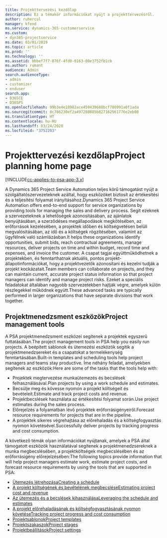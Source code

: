 ```yaml
---
title: Projekttervezési kezdőlap
description: Ez a témakör információkat nyújt a projekttervezésről.
author: ruhercul
manager: kfend
ms.service: dynamics-365-customerservice
ms.custom:
- dyn365-projectservice
ms.date: 03/01/2019
ms.topic: article
ms.prod: ''
ms.technology: ''
ms.assetid: bbbef7f7-876f-4fd0-8163-80e3752fb1cb
ms.author: rumant
audience: Admin
search.audienceType:
- admin
- customizer
- enduser
search.app:
- D365CE
- D365PS
ms.openlocfilehash: 99b3e4e18982ace459439688bcf780991a0f1ada
ms.sourcegitcommit: 8c786230ef2a497280885b827162561776e2eb00
ms.translationtype: HT
ms.contentlocale: hu-HU
ms.lasthandoff: 03/24/2020
ms.locfileid: "3752203"
---
```

# <a name="project-planning-home-page"></a><span data-ttu-id="1e0e1-103">Projekttervezési kezdőlap</span><span class="sxs-lookup"><span data-stu-id="1e0e1-103">Project planning home page</span></span>

[!INCLUDE[cc-applies-to-psa-app-3.x](../includes/cc-applies-to-psa-app-3x.md)]

<span data-ttu-id="1e0e1-104">A Dynamics 365 Project Service Automation teljes körű támogatást nyújt a szolgáltatószervezeteknek azáltal, hogy eszközöket biztosít az értékesítési és a teljesítési folyamat irányításához.</span><span class="sxs-lookup"><span data-stu-id="1e0e1-104">Dynamics 365 Project Service Automation offers end-to-end support for service organizations by providing tools for managing the sales and delivery process.</span></span> <span data-ttu-id="1e0e1-105">Segít ezeknek a szervezeteknek a lehetőségek azonosításában, az ajánlatok benyújtásában, a szerződéses megállapodások megkötésében, az erőforrások kezelésében, a projektek időben és költségvetésen belüli megvalósításában, az idő és a költségek rögzítésében, valamint az ügyfélnek való számlázásban.</span><span class="sxs-lookup"><span data-stu-id="1e0e1-105">It helps these organizations identify opportunities, submit bids, reach contractual agreements, manage resources, deliver projects on time and within budget, record time and expenses, and invoice the customer.</span></span> <span data-ttu-id="1e0e1-106">A csapat tagjai együttműködhetnek a projektekben, és fenntarthatnak aktuális, pontos projekt-állapotinformációkat, hogy a projektvezetők azonosítani és kezelni tudják a projekt kockázatait.</span><span class="sxs-lookup"><span data-stu-id="1e0e1-106">Team members can collaborate on projects, and they can maintain current, accurate project status information so that project managers can identify and manage project risks.</span></span> <span data-ttu-id="1e0e1-107">Ezeket a speciális feladatokat általában nagyobb szervezetekben hajtják végre, amelyek külön részlegekkel működnek együtt.</span><span class="sxs-lookup"><span data-stu-id="1e0e1-107">These advanced tasks are typically performed in larger organizations that have separate divisions that work together.</span></span>

## <a name="project-management-tools"></a><span data-ttu-id="1e0e1-108">Projektmenedzsment eszközök</span><span class="sxs-lookup"><span data-stu-id="1e0e1-108">Project management tools</span></span>

<span data-ttu-id="1e0e1-109">A PSA projektmenedzsment eszközei segítenek a projektek egyszerű futtatásában.</span><span class="sxs-lookup"><span data-stu-id="1e0e1-109">The project management tools in PSA help you easily run projects.</span></span> <span data-ttu-id="1e0e1-110">A beépített sablonok és ütemezési eszközök segítik a projektmenedzsereket és a csapatokat a termelékenység fenntartásában.</span><span class="sxs-lookup"><span data-stu-id="1e0e1-110">Built-in templates and scheduling tools help project managers and teams stay productive.</span></span> <span data-ttu-id="1e0e1-111">Íme néhány feladat, amelyekben segítenek az eszközök:</span><span class="sxs-lookup"><span data-stu-id="1e0e1-111">Here are some of the tasks that the tools help with:</span></span>

- <span data-ttu-id="1e0e1-112">Projektek megtervezése munkaütemezés és becslések felhasználásával.</span><span class="sxs-lookup"><span data-stu-id="1e0e1-112">Plan projects by using a work schedule and estimates.</span></span>
- <span data-ttu-id="1e0e1-113">Becsülje meg és kövesse nyomon a projekt költségeit és bevételeit.</span><span class="sxs-lookup"><span data-stu-id="1e0e1-113">Estimate and track project costs and revenue.</span></span>
- <span data-ttu-id="1e0e1-114">Projektbecslések használata az értékesítési folyamat során.</span><span class="sxs-lookup"><span data-stu-id="1e0e1-114">Use project estimates during the sales process.</span></span>
- <span data-ttu-id="1e0e1-115">Előrejelzés a folyamatban lévő projektek erőforrásigényeiről.</span><span class="sxs-lookup"><span data-stu-id="1e0e1-115">Forecast resource requirements for projects that are in the pipeline.</span></span>
- <span data-ttu-id="1e0e1-116">A projektek sikeres végrehajtása az előrehaladás és a költségfogyasztás nyomon követésével.</span><span class="sxs-lookup"><span data-stu-id="1e0e1-116">Successfully deliver projects by tracking progress and cost consumption.</span></span>

<span data-ttu-id="1e0e1-117">A következő témák olyan információkat nyújtanak, amelyek a PSA által támogatott eszközök használatával segítenek a projektmenedzsereknek a munka megbecslésében, a projektköltségek megbecslésében és az erőforrásigény előrejelzésében:</span><span class="sxs-lookup"><span data-stu-id="1e0e1-117">The following topics provide information that will help project managers estimate work, estimate project costs, and forecast resource requirements by using the tools that are supported in PSA:</span></span>

- [<span data-ttu-id="1e0e1-118">Ütemezés létrehozása</span><span class="sxs-lookup"><span data-stu-id="1e0e1-118">Creating a schedule</span></span>](project-creating.md)
- [<span data-ttu-id="1e0e1-119">A projekt költségének és bevételének megbecslése</span><span class="sxs-lookup"><span data-stu-id="1e0e1-119">Estimating project cost and revenue</span></span>](project-estimating.md)
- [<span data-ttu-id="1e0e1-120">Az ütemezés és a becslések kihasználása</span><span class="sxs-lookup"><span data-stu-id="1e0e1-120">Leveraging the schedule and estimates</span></span>](project-leveraging.md)
- [<span data-ttu-id="1e0e1-121">A projekt előrehaladásának és költségfogyasztásának nyomon követése</span><span class="sxs-lookup"><span data-stu-id="1e0e1-121">Tracking project progress and cost consumption</span></span>](project-tracking.md)
- [<span data-ttu-id="1e0e1-122">Projektsablonok</span><span class="sxs-lookup"><span data-stu-id="1e0e1-122">Project templates</span></span>](project-templates.md)
- [<span data-ttu-id="1e0e1-123">Projektszakaszok</span><span class="sxs-lookup"><span data-stu-id="1e0e1-123">Project stages</span></span>](project-stages.md)
- [<span data-ttu-id="1e0e1-124">Projektbeállítások</span><span class="sxs-lookup"><span data-stu-id="1e0e1-124">Project settings</span></span>](project-settings.md)
